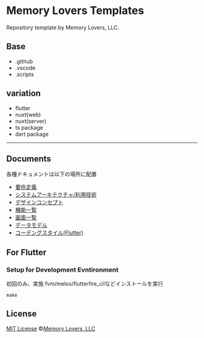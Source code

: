 # Memory Lovers Templates

Repository template by Memory Lovers, LLC.

## Base

- .github
- .vscode
- .scripts

## variation

- flutter
- nuxt(web)
- nuxt(server)
- ts package
- dart package

---

## Documents

各種ドキュメントは以下の場所に配置

- [要件定義](/_docs/01_requirements.md)
- [システムアーキテクチャ/利用技術](_docs/02_system_architecture.md)
- [デザインコンセプト](_docs/03_designs.md)
- [機能一覧](_docs/04_features.md)
- [画面一覧](_docs/05_screens.md)
- [データモデル](_docs/06_data_models.md)
- [コーデングスタイル(Flutter)](_docs/10_cording_style_flutter.md)

## For Flutter

### Setup for Development Evntironment

初回のみ、実施
fvm/melos/flutterfire_cilなどインストールを実行

```shell
make
```

## License

[MIT License](/LICENSE) ©[Memory Lovers, LLC](https://memory-lovers.com)
